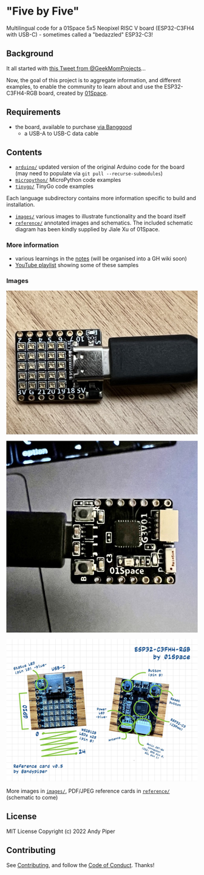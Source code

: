# "Five by Five"

Multilingual code for a 01Space 5x5 Neopixel RISC V board (ESP32-C3FH4 with USB-C) - sometimes called a "bedazzled" ESP32-C3!

## Background

It all started with [this Tweet from @GeekMomProjects](https://twitter.com/GeekMomProjects/status/1479210241807900676)...

Now, the goal of this project is to aggregate information, and different examples, to enable the community to learn about and use the ESP32-C3FH4-RGB board, created by [01Space](https://github.com/01Space).

## Requirements

- the board, available to purchase [via Banggood](https://banggood.com/ESP32-C3-Development-Board-RISC-V-WiFi-Bluetooth-IoT-Development-Board-Compatible-with-Python-p-1914005.html)
  - a USB-A to USB-C data cable

## Contents

- [`arduino/`](./arduino) updated version of the original Arduino code for the board (may need to populate via `git pull --recurse-submodules`)
- [`micropython/`](./micropython) MicroPython code examples
- [`tinygo/`](./tinygo) TinyGo code examples

Each language subdirectory contains more information specific to build and installation.

- [`images/`](./images) various images to illustrate functionality and the board itself
- [`reference/`](./reference) annotated images and schematics. The included schematic diagram has been kindly supplied by Jiale Xu of 01Space.

### More information

- various learnings in the [notes](notes.md) (will be organised into a GH wiki soon)
- [YouTube playlist](https://www.youtube.com/watch?v=SQO4Dn0vE3k&list=PLBlxSZoETPB-GN-FPKTdkK5IxIUz5LEIO) showing some of these samples

### Images

![01Space board](images/board-neopixels.jpeg)

![01Space board reverse](images/board-chips.jpeg)

![Annotated board](/reference/ESP32-C3FH4-RGB-reference.jpeg)

More images in [`images/`](images/), PDF/JPEG reference cards in [`reference/`](reference/) (schematic to come)

## License

MIT License Copyright (c) 2022 Andy Piper

## Contributing

See [Contributing](./CONTRIBUTING.md), and follow the [Code of Conduct](.github/CODE_OF_CONDUCT.md). Thanks!

